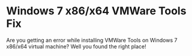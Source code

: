 # Windows 7 x86/x64 VMWare Tools Fix
Are you getting an error while installing VMWare Tools on Windows 7 x86/x64 virtual machine? Well you found the right place!
